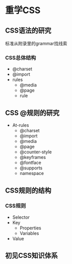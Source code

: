 # 重学CSS

## CSS语法的研究

标准从附录里的grammar找线索

### CSS总体结构
- @charset
- @import
- rules
  - @media
  - @page
  - rule

## CSS @规则的研究


- At-rules
  - @charset
  - @import
  - @media
  - @page
  - @counter-style
  - @keyframes
  - @fontface
  - @supports
  - namespace


## CSS规则的结构

### CSS规则
- Selector
- Key
  - Properties
  - Variables
- Value

## 初见CSS知识体系

